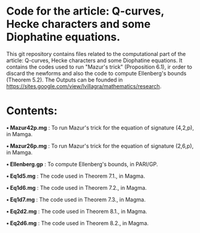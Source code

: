 # Code for the article: Q-curves, Hecke characters and some Diophatine equations.

This git repository contains files related to the computational part of the article: Q-curves, Hecke characters and some Diophatine equations. It contains the codes used to run "Mazur's trick" (Proposition 6.1), ir order to discard the newforms and also the code to compute Ellenberg's bounds (Theorem 5.2). The Outputs can be founded in https://sites.google.com/view/lvillagra/mathematics/research.


# Contents:

**• Mazur42p.mg** : To run Mazur's trick for the equation of signature (4,2,p), in Mamga.

**• Mazur26p.mg** : To run Mazur's trick for the equation of signature (2,6,p), in Mamga.

**• Ellenberg.gp** : To compute Ellenberg's bounds, in PARI/GP.

**• Eq1d5.mg** :  The code used in Theorem 7.1., in Magma.

**• Eq1d6.mg** :  The code used in Theorem 7.2., in Magma.

**• Eq1d7.mg** :  The code used in Theorem 7.3., in Magma.

**• Eq2d2.mg** :  The code used in Theorem 8.1., in Magma.

**• Eq2d6.mg** :  The code used in Theorem 8.2., in Magma.





